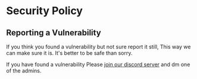 # Security Policy

## Reporting a Vulnerability

If you think you found a vulnerability but not sure report it still, This way we can make sure it is. It's better to be safe than sorry.

If you have found a vulnerability Please [join our discord server](https://discord.gg/V3KvPQET5v) and dm one of the admins. 
